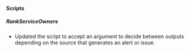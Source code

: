 
#### Scripts

##### RankServiceOwners

- Updated the script to accept an argument to decide between outputs depending on the source that generates an alert or issue.
